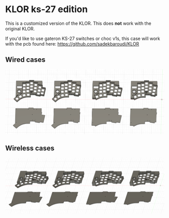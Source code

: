 # KLOR ks-27 edition

This is a customized version of the KLOR. This does **not** work with the original KLOR.

If you'd like to use gateron KS-27 switches or choc v1s, this case will work with the pcb found here:
https://github.com/sadekbaroudi/KLOR

## Wired cases

![all cases](images/all-cases.png)

## Wireless cases

![all cases wireless](images/all-cases-wireless.png)

